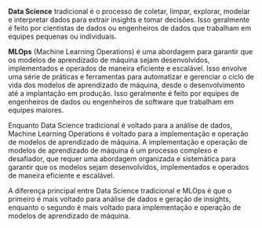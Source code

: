 **Data Science** tradicional é o processo de coletar, limpar, explorar, modelar e interpretar dados para extrair insights e tomar decisões. Isso geralmente é feito por cientistas de dados ou engenheiros de dados que trabalham em equipes pequenas ou individuais.

**MLOps** (Machine Learning Operations) é uma abordagem para garantir que os modelos de aprendizado de máquina sejam desenvolvidos, implementados e operados de maneira eficiente e escalável. Isso envolve uma série de práticas e ferramentas para automatizar e gerenciar o ciclo de vida dos modelos de aprendizado de máquina, desde o desenvolvimento até a implantação em produção. Isso geralmente é feito por equipes de engenheiros de dados ou engenheiros de software que trabalham em equipes maiores.

Enquanto Data Science tradicional é voltado para a análise de dados, Machine Learning Operations é voltado para a implementação e operação de modelos de aprendizado de máquina. A implementação e operação de modelos de aprendizado de máquina é um processo complexo e desafiador, que requer uma abordagem organizada e sistemática para garantir que os modelos sejam desenvolvidos, implementados e operados de maneira eficiente e escalável.

A diferença principal entre Data Science tradicional e MLOps é que o primeiro é mais voltado para análise de dados e geração de insights, enquanto o segundo é mais voltado para implementação e operação de modelos de aprendizado de máquina.